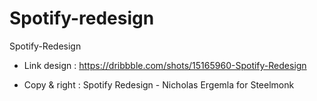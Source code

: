 # Spotify-redesign
Spotify-Redesign
- Link design : https://dribbble.com/shots/15165960-Spotify-Redesign                     


- Copy & right : Spotify Redesign - Nicholas Ergemla for Steelmonk
